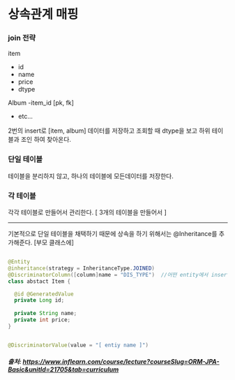 # 상속관계 매핑

### join 전략

item 
- id
- name
- price 
- dtype

Album
-item_id [pk, fk]
- etc...

2번의 insert로 [item, album] 데이터를 저장하고 조회할 때 dtype을 보고 하위 테이블과 조인 하여 찾아온다.     


### 단일 테이블

테이블을 분리하지 않고, 하나의 테이블에 모든데이터를 저장한다.


### 각 테이블
각각 테이블로 만들어서 관리한다. [ 3개의 테이블을 만들어서 ]

* * *

기본적으로 단일 테이블을 채택하기 때문에 상속을 하기 위해서는 @Inheritance를 추가해준다. [부모 클래스에]

```java

@Entity
@inheritance(strategy = InheritanceType.JOINED)
@DiscriminatorColumn([column]name = "DIS_TYPE")  //어떤 entity에서 insert 되었는지 저장되는 컬럼 DType
class abstact Item {

  @id @GeneratedValue
  private Long id;
  
  private String name;
  private int price;
}


@DiscriminatorValue(value = "[ entiy name ]")

```



##### 출처: https://www.inflearn.com/course/lecture?courseSlug=ORM-JPA-Basic&unitId=21705&tab=curriculum
